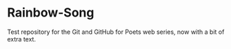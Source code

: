 # Rainbow-Song
Test repository for the Git and GitHub for Poets web series, now with a bit of extra text.
